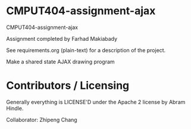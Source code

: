 CMPUT404-assignment-ajax
==============================

CMPUT404-assignment-ajax

Assignment completed by Farhad Makiabady

See requirements.org (plain-text) for a description of the project.

Make a shared state AJAX drawing program

Contributors / Licensing
========================

Generally everything is LICENSE'D under the Apache 2 license by Abram Hindle.

Collaborator: Zhipeng Chang



